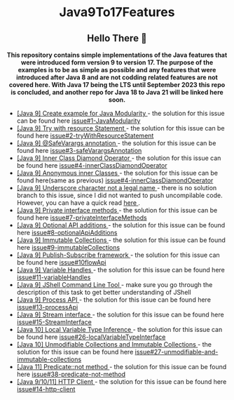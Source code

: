 <h1 align="center">Java9To17Features</h1>

<h2 align="center"> Hello There 👋 </h2>

<p align="center">
<b>
This repository contains simple implementations of the Java features that were 
introduced form version 9 to version 17. The purpose of the examples is to be as simple
as possible and any features that were introduced after Java 8 and are not codding related features
are not covered here.
With Java 17 being the LTS until September 2023 this repo is concluded, and another repo for Java 18 to Java 21 will be linked here soon.
</b>
</p>

<ul>
<li>
<a href="https://github.com/filipkule/Java9To17Features/issues/1">
[Java 9] Create example for Java Modularity
</a>
- the solution for this issue can be found here 
<a href="https://github.com/filipkule/Java9To17Features/blob/main/mainModule/src/main/java/solutions/JavaModularity.java">
issue#1-JavaModularity
</a>
</li>
<li>
<a href="https://github.com/filipkule/Java9To17Features/issues/2">
[Java 9] Try with resource Statement
</a>
- the solution for this issue can be found here 
<a href="https://github.com/filipkule/Java9To17Features/blob/main/mainModule/src/main/java/solutions/TryWithResourceStatement.java">
issue#2-tryWithResourceStatement
</a>
</li>
<li>
<a href="https://github.com/filipkule/Java9To17Features/issues/3">
[Java 9] @SafeVarargs annotation
</a>
- the solution for this issue can be found here
<a href="https://github.com/filipkule/Java9To17Features/blob/main/mainModule/src/main/java/solutions/SafeVarargsAnnotation.java">
issue#3-safeVarargsAnnotation
</a>
</li>
<li>
<a href="https://github.com/filipkule/Java9To17Features/issues/4">
[Java 9] Inner Class Diamond Operator
</a>
- the solution for this issue can be found here 
<a href="https://github.com/filipkule/Java9To17Features/blob/main/mainModule/src/main/java/solutions/InnerClassDiamondOperator.java">
issue#4-innerClassDiamondOperator
</a>
</li>
<li>
<a href="https://github.com/filipkule/Java9To17Features/issues/5">
[Java 9] Anonymous inner Classes
</a>
- the solution for this issue can be found here(same as previous) 
<a href="https://github.com/filipkule/Java9To17Features/blob/main/mainModule/src/main/java/solutions/InnerClassDiamondOperator.java">
issue#4-innerClassDiamondOperator
</a>
</li>
<li>
<a href="https://github.com/filipkule/Java9To17Features/issues/6">
[Java 9] Underscore character not a legal name
</a>
- there is no solution branch to this issue, since I did not wanted to push uncompilable code.
However, you can have a quick read 
<a href="https://docs.oracle.com/javase/tutorial/java/nutsandbolts/variables.html">
here
</a>
.
</li>
<li>
<a href="https://github.com/filipkule/Java9To17Features/issues/7">
[Java 9] Private interface methods
</a>
- the solution for this issue can be found here
<a href="https://github.com/filipkule/Java9To17Features/blob/main/mainModule/src/main/java/solutions/PrivateInterfaceMethods.java">
issue#7-privateInterfaceMethods
</a>
</li>
<li>
<a href="https://github.com/filipkule/Java9To17Features/issues/8">
[Java 9] Optional API additions
</a>
- the solution for this issue can be found here
<a href="https://github.com/filipkule/Java9To17Features/blob/main/mainModule/src/main/java/solutions/OptionalApiAdditions.java">
issue#8-optionalApiAdditions
</a>
</li>
<li>
<a href="https://github.com/filipkule/Java9To17Features/issues/9">
[Java 9] Immutable Collections
</a>
- the solution for this issue can be found here
<a href="https://github.com/filipkule/Java9To17Features/blob/main/mainModule/src/main/java/solutions/ImmutableCollections.java">
issue#9-immutableCollections
</a>
</li>
<li>
<a href="https://github.com/filipkule/Java9To17Features/issues/10">
[Java 9] Publish-Subscribe framework
</a>
- the solution for this issue can be found here
<a href="https://github.com/filipkule/Java9To17Features/blob/main/mainModule/src/main/java/solutions/PubSubFramework.java">
issue#10flowApi
</a>
</li>
<li>
<a href="https://github.com/filipkule/Java9To17Features/issues/11">
[Java 9] Variable Handles
</a>
- the solution for this issue can be found here
<a href="https://github.com/filipkule/Java9To17Features/blob/main/mainModule/src/main/java/solutions/VariableHandles.java">
issue#11-variableHandles
</a>
</li>
<li>
<a href="https://github.com/filipkule/Java9To17Features/issues/12">
[Java 9] JShell Command Line Tool
</a>
- make sure you go through the description of this task to get better understanding of JShell
</li>
<li>
<a href="https://github.com/filipkule/Java9To17Features/issues/13">
[Java 9] Process API
</a>
- the solution for this issue can be found here
<a href="https://github.com/filipkule/Java9To17Features/blob/main/mainModule/src/main/java/solutions/ProcessorApi.java">
issue#13-processApi
</a>
</li>
<li>
<a href="https://github.com/filipkule/Java9To17Features/issues/15">
[Java 9] Stream interface
</a>
- the solution for this issue can be found here
<a href="https://github.com/filipkule/Java9To17Features/blob/main/mainModule/src/main/java/solutions/StreamInterface.java">
issue#15-StreamInterface
</a>
</li>
<li>
<a href="https://github.com/filipkule/Java9To17Features/issues/26">
[Java 10] Local Variable Type Inference
</a>
- the solution for this issue can be found here
<a href="https://github.com/filipkule/Java9To17Features/blob/main/mainModule/src/main/java/solutions/LocalVarTypeInterface.java">
issue#26-localVariableTypeInterface
</a>
</li>
<li>
<a href="https://github.com/filipkule/Java9To17Features/issues/27">
[Java 10] Unmodifiable Collections and Immutable Collections
</a>
- the solution for this issue can be found here
<a href="https://github.com/filipkule/Java9To17Features/blob/main/mainModule/src/main/java/solutions/UnmodifiableImmutableCollections.java">
issue#27-unmodifiable-and-immutable-collections
</a>
</li>
<li>
<a href="https://github.com/filipkule/Java9To17Features/issues/38">
[Java 11] Predicate::not method
</a>
- the solution for this issue can be found here
<a href="https://github.com/filipkule/Java9To17Features/blob/main/mainModule/src/main/java/solutions/PredicateNotMethod.java">
issue#38-predicate-not-method
</a>
</li>
<li>
<a href="https://github.com/filipkule/Java9To17Features/issues/14">
[Java 9/10/11] HTTP Client
</a>
- the solution for this issue can be found here
<a href="https://github.com/filipkule/Java9To17Features/blob/main/mainModule/src/main/java/solutions/Java9HttpClient.java">
issue#14-http-client
</a>
</li>
</ul>
